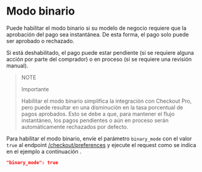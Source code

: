 # Modo binario

Puede habilitar el modo binario si su modelo de negocio requiere que la aprobación del pago sea instantánea. De esta forma, el pago solo puede ser aprobado o rechazado.

Si está deshabilitado, el pago puede estar pendiente (si se requiere alguna acción por parte del comprador) o en proceso (si se requiere una revisión manual).


> NOTE
>
> Importante
>
> Habilitar el modo binario simplifica la integración con Checkout Pro, pero puede resultar en una disminución en la tasa porcentual de pagos aprobados. Esto se debe a que, para mantener el flujo instantáneo, los pagos pendientes o aún en proceso serán automáticamente rechazados por defecto.


Para habilitar el modo binario, envíe el parámetro `binary_mode` con el valor `true` al endpoint [/checkout/preferences](/developers/es/reference/preferences/_checkout_preferences/post) y ejecute el request como se indica en el ejemplo a continuación .


```json
"binary_mode": true
```

